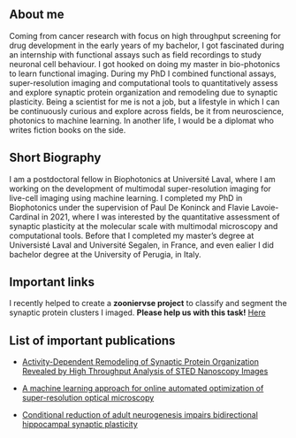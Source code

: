 

## About me

Coming from cancer research with focus on high throughput screening for drug development in the early years of my bachelor, I got fascinated during an internship with functional assays such as field recordings to study neuronal cell behaviour. I got hooked on doing my master in bio-photonics to learn functional imaging. During my PhD I combined functional assays, super-resolution imaging and computational tools to quantitatively assess and explore synaptic protein organization and remodeling due to synaptic plasticity. Being a scientist for me is not a job, but a lifestyle in which I can be continuously curious and explore across fields, be it from neuroscience, photonics to machine learning. In another life, I would be a diplomat who writes fiction books on the side.

## Short Biography

I am a postdoctoral fellow in Biophotonics at Université Laval, where I am working on the development of multimodal super-resolution imaging for live-cell imaging using machine learning. I completed my PhD in Biophotonics under the supervision of Paul De Koninck and Flavie Lavoie-Cardinal in 2021, where I was interested by the quantitative assessment of synaptic plasticity at the molecular scale with multimodal microscopy and computational tools. Before that I completed my master’s degree at Universisté Laval and Université Segalen, in France, and even ealier I did bachelor degree at the University of Perugia, in Italy.

## Important links

I recently helped to create a **zooniervse project** to classify and segment the synaptic protein clusters I imaged. **Please help us with this task!** [Here](https://www.zooniverse.org/projects/reber199/synaptic-protein-zoo)

## List of important publications

- [Activity-Dependent Remodeling of Synaptic Protein Organization Revealed by High Throughput Analysis of STED Nanoscopy Images](https://www.frontiersin.org/articles/10.3389/fncir.2020.00057/full#h5)

- [A machine learning approach for online automated optimization of super-resolution optical microscopy](https://www.nature.com/articles/s41467-018-07668-y)

- [Conditional reduction of adult neurogenesis impairs bidirectional hippocampal synaptic plasticity](https://www.pnas.org/doi/abs/10.1073/pnas.1016928108?url_ver=Z39.88-2003&rfr_id=ori%3Arid%3Acrossref.org&rfr_dat=cr_pub++0pubmed)

<!-- You can use the [editor on GitHub](https://github.com/wiesnertheresa/wiesnertheresa.github.io/edit/main/README.md) to maintain and preview the content for your website in Markdown files.

Whenever you commit to this repository, GitHub Pages will run [Jekyll](https://jekyllrb.com/) to rebuild the pages in your site, from the content in your Markdown files. -->

<!-- ### Markdown

Markdown is a lightweight and easy-to-use syntax for styling your writing. It includes conventions for

```markdown
Syntax highlighted code block

# Header 1
## Header 2
### Header 3

- Bulleted
- List

1. Numbered
2. List

**Bold** and _Italic_ and `Code` text

[Link](url) and ![Image](src)
```

For more details see [Basic writing and formatting syntax](https://docs.github.com/en/github/writing-on-github/getting-started-with-writing-and-formatting-on-github/basic-writing-and-formatting-syntax). -->
<!-- 
### Jekyll Themes

Your Pages site will use the layout and styles from the Jekyll theme you have selected in your [repository settings](https://github.com/wiesnertheresa/wiesnertheresa.github.io/settings/pages). The name of this theme is saved in the Jekyll `_config.yml` configuration file.

### Support or Contact

Having trouble with Pages? Check out our [documentation](https://docs.github.com/categories/github-pages-basics/) or [contact support](https://support.github.com/contact) and we’ll help you sort it out.
 --> 
